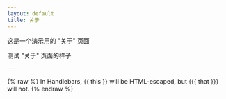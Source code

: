 ```yaml
---
layout: default
title: 关于
---
```


这是一个演示用的 "关于" 页面

测试 "关于" 页面的样子

```
---
```

{% raw %}
  In Handlebars, {{ this }} will be HTML-escaped, but {{{ that }}} will not.
{% endraw %}
